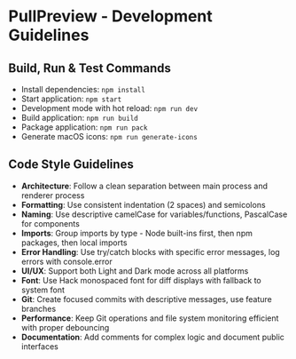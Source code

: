 # PullPreview - Development Guidelines

## Build, Run & Test Commands
- Install dependencies: `npm install`
- Start application: `npm start`
- Development mode with hot reload: `npm run dev`
- Build application: `npm run build`
- Package application: `npm run pack`
- Generate macOS icons: `npm run generate-icons`

## Code Style Guidelines
- **Architecture**: Follow a clean separation between main process and renderer process
- **Formatting**: Use consistent indentation (2 spaces) and semicolons
- **Naming**: Use descriptive camelCase for variables/functions, PascalCase for components
- **Imports**: Group imports by type - Node built-ins first, then npm packages, then local imports
- **Error Handling**: Use try/catch blocks with specific error messages, log errors with console.error
- **UI/UX**: Support both Light and Dark mode across all platforms
- **Font**: Use Hack monospaced font for diff displays with fallback to system font
- **Git**: Create focused commits with descriptive messages, use feature branches
- **Performance**: Keep Git operations and file system monitoring efficient with proper debouncing
- **Documentation**: Add comments for complex logic and document public interfaces